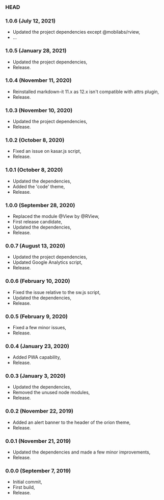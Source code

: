 ### HEAD

### 1.0.6 (July 12, 2021)

  * Updated the project dependencies except @mobilabs/rview,
  * ...


### 1.0.5 (January 28, 2021)

  * Updated the project dependencies,
  * Release.


### 1.0.4 (November 11, 2020)

  * Reinstalled markdown-it 11.x as 12.x isn't compatible with attrs plugin,
  * Release.


### 1.0.3 (November 10, 2020)

  * Updated the project dependencies,
  * Release.


### 1.0.2 (October 8, 2020)

  * Fixed an issue on kasar.js script,
  * Release.


### 1.0.1 (October 8, 2020)

  * Updated the dependencies,
  * Added the 'code' theme,
  * Release.


### 1.0.0 (September 28, 2020)

  * Replaced the module @View by @RView,
  * First release candidate,
  * Updated the dependencies,
  * Release.


### 0.0.7 (August 13, 2020)

  * Updated the project dependencies,
  * Updated Google Analytics script,
  * Release.


### 0.0.6 (February 10, 2020)

  * Fixed the issue relative to the sw.js script,
  * Updated the dependencies,
  * Release.


### 0.0.5 (February 9, 2020)

  * Fixed a few minor issues,
  * Release.


### 0.0.4 (January 23, 2020)

  * Added PWA capability,
  * Release.


### 0.0.3 (January 3, 2020)

  * Updated the dependencies,
  * Removed the unused node modules,
  * Release.


### 0.0.2 (November 22, 2019)

  * Added an alert banner to the header of the orion theme,
  * Release.


### 0.0.1 (November 21, 2019)

  * Updated the dependencies and made a few minor improvements,
  * Release.


### 0.0.0 (September 7, 2019)

  * Initial commit,
  * First build,
  * Release.
